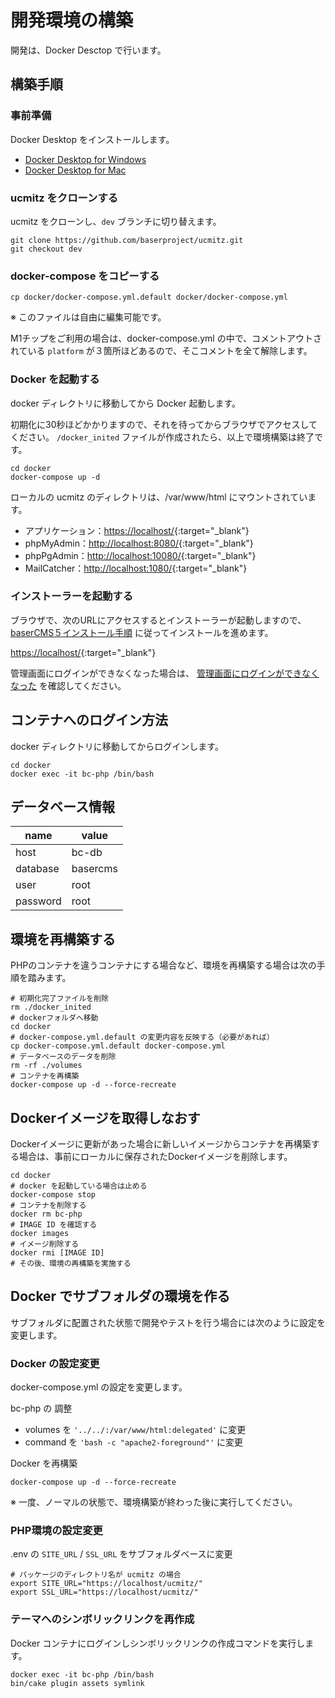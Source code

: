 # 開発環境の構築

開発は、Docker Desctop で行います。

## 構築手順

### 事前準備
Docker Desktop をインストールします。

- [Docker Desktop for Windows](https://hub.docker.com/editions/community/docker-ce-desktop-windows/)
- [Docker Desktop for Mac](https://hub.docker.com/editions/community/docker-ce-desktop-mac/)

### ucmitz をクローンする
ucmitz をクローンし、`dev` ブランチに切り替えます。

```
git clone https://github.com/baserproject/ucmitz.git
git checkout dev
```


### docker-compose をコピーする

```
cp docker/docker-compose.yml.default docker/docker-compose.yml
```

※ このファイルは自由に編集可能です。

M1チップをご利用の場合は、docker-compose.yml の中で、コメントアウトされている `platform` が３箇所ほどあるので、そこコメントを全て解除します。 

### Docker を起動する
docker ディレクトリに移動してから Docker 起動します。

初期化に30秒ほどかかりますので、それを待ってからブラウザでアクセスしてください。 `/docker_inited` ファイルが作成されたら、以上で環境構築は終了です。

```
cd docker
docker-compose up -d
```

ローカルの ucmitz のディレクトリは、/var/www/html にマウントされています。  

- アプリケーション：[https://localhost/](https://localhost/){:target="_blank"}
- phpMyAdmin：[http://localhost:8080/](http://localhost:8080/){:target="_blank"}
- phpPgAdmin：[http://localhost:10080/](http://localhost:10080/){:target="_blank"}
- MailCatcher：[http://localhost:1080/](http://localhost:1080/){:target="_blank"}

### インストーラーを起動する

ブラウザで、次のURLにアクセスするとインストーラーが起動しますので、 [baserCMS５インストール手順](./installer) に従ってインストールを進めます。

[https://localhost/](https://localhost/){:target="_blank"}

管理画面にログインができなくなった場合は、 [管理画面にログインができなくなった](https://baserproject.github.io/5/ucmitz/etc/troubleshooting#%E7%AE%A1%E7%90%86%E7%94%BB%E9%9D%A2%E3%81%AB%E3%83%AD%E3%82%B0%E3%82%A4%E3%83%B3%E3%81%A7%E3%81%8D%E3%81%AA%E3%81%8F%E3%81%AA%E3%81%A3%E3%81%9F) を確認してください。

 
## コンテナへのログイン方法

docker ディレクトリに移動してからログインします。

```
cd docker
docker exec -it bc-php /bin/bash
```

## データベース情報

| name | value |
|-----------|------------|
| host | bc-db |
| database | basercms |
| user | root |
| password | root |

 
## 環境を再構築する
PHPのコンテナを違うコンテナにする場合など、環境を再構築する場合は次の手順を踏みます。

```shell
# 初期化完了ファイルを削除
rm ./docker_inited
# dockerフォルダへ移動
cd docker
# docker-compose.yml.default の変更内容を反映する（必要があれば）
cp docker-compose.yml.default docker-compose.yml
# データベースのデータを削除
rm -rf ./volumes
# コンテナを再構築
docker-compose up -d --force-recreate
```

 
## Dockerイメージを取得しなおす
Dockerイメージに更新があった場合に新しいイメージからコンテナを再構築する場合は、事前にローカルに保存されたDockerイメージを削除します。

```shell
cd docker
# docker を起動している場合は止める
docker-compose stop
# コンテナを削除する
docker rm bc-php
# IMAGE ID を確認する
docker images
# イメージ削除する
docker rmi [IMAGE ID]
# その後、環境の再構築を実施する
```

## Docker でサブフォルダの環境を作る
サブフォルダに配置された状態で開発やテストを行う場合には次のように設定を変更します。

### Docker の設定変更
docker-compose.yml の設定を変更します。

bc-php の 調整
- volumes を `'../../:/var/www/html:delegated'` に変更
- command を `'bash -c "apache2-foreground"'` に変更

Docker を再構築
```shell
docker-compose up -d --force-recreate
```
※ 一度、ノーマルの状態で、環境構築が終わった後に実行してください。

### PHP環境の設定変更
.env の `SITE_URL` / `SSL_URL` をサブフォルダベースに変更
```shell
# パッケージのディレクトリ名が ucmitz の場合
export SITE_URL="https://localhost/ucmitz/"
export SSL_URL="https://localhost/ucmitz/"
```

### テーマへのシンボリックリンクを再作成
Docker コンテナにログインしシンボリックリンクの作成コマンドを実行します。

```shell
docker exec -it bc-php /bin/bash
bin/cake plugin assets symlink
```
